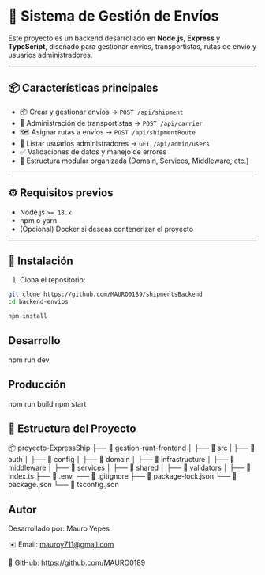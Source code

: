 # 🚚 Sistema de Gestión de Envíos

Este proyecto es un backend desarrollado en **Node.js**, **Express** y **TypeScript**, diseñado para gestionar envíos, transportistas, rutas de envío y usuarios administradores.

---

## 📦 Características principales

- 📦 Crear y gestionar envíos → `POST /api/shipment`
- 🚛 Administración de transportistas → `POST /api/carrier`
- 🗺️ Asignar rutas a envíos → `POST /api/shipmentRoute`
- 👤 Listar usuarios administradores → `GET /api/admin/users`
- ✅ Validaciones de datos y manejo de errores
- 🧩 Estructura modular organizada (Domain, Services, Middleware, etc.)

---

## ⚙️ Requisitos previos

- Node.js `>= 18.x`
- npm o yarn
- (Opcional) Docker si deseas contenerizar el proyecto

---

## 🚀 Instalación

1. Clona el repositorio:

```bash
git clone https://github.com/MAURO0189/shipmentsBackend
cd backend-envios

npm install

```

## Desarrollo

npm run dev

## Producción

npm run build
npm start

## 📂 Estructura del Proyecto

📦 proyecto-ExpressShip
├── 📂 gestion-runt-frontend
│ ├── 📂 src
| ├── 📂 auth
│ ├── 📂 config
│ ├── 📂 domain
│ ├── 📂 infrastructure
│ ├── 📂 middleware
│ ├── 📂 services
│ ├── 📂 shared
│ ├── 📂 validators
│ ├── 📄index.ts
├── 📄 .env
├── 📄 .gitignore
├── 📄 package-lock.json
└── 📄 package.json
└── 📄 tsconfig.json

## Autor

Desarrollado por: Mauro Yepes

✉️ Email: mauroy711@gmail.com

🐙 GitHub: https://github.com/MAURO0189
